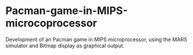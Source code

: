 # Pacman-game-in-MIPS-microcoprocessor
Development of an Pacman game in MIPS microprocessor, using the MARS simulator and Bitmap display as graphical output.

